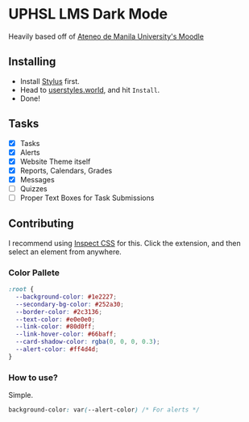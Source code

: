 <h1>UPHSL LMS Dark Mode</h1>

Heavily based off of [Ateneo de Manila University's Moodle](https://github.com/deionmenor/moodle-night-mode)

<h2>Installing</h2>

- Install [Stylus](https://chromewebstore.google.com/detail/stylus/clngdbkpkpeebahjckkjfobafhncgmne) first. 
- Head to [userstyles.world](https://userstyles.world/style/18314/uphsl-lms-dark-mode-scrollbar), and hit `Install`.
- Done!

<h2>Tasks</h2>

- [X] Tasks
- [X] Alerts
- [X] Website Theme itself
- [X] Reports, Calendars, Grades
- [X] Messages
- [ ] Quizzes
- [ ] Proper Text Boxes for Task Submissions

<h2>Contributing</h2>

I recommend using [Inspect CSS](https://chromewebstore.google.com/detail/inspect-css/fbopfffegfehobgoommphghohinpkego) for this. Click the extension, and then select an element from anywhere.

<h3>Color Pallete</h3>

```css
:root {
  --background-color: #1e2227;
  --secondary-bg-color: #252a30; 
  --border-color: #2c3136;
  --text-color: #e0e0e0;
  --link-color: #80d0ff;
  --link-hover-color: #66baff;
  --card-shadow-color: rgba(0, 0, 0, 0.3);
  --alert-color: #ff4d4d;
}
```

<h3>How to use?</h3>
Simple.

```css
background-color: var(--alert-color) /* For alerts */
```
